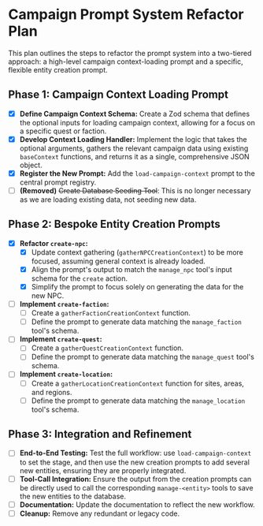 # Campaign Prompt System Refactor Plan

This plan outlines the steps to refactor the prompt system into a two-tiered approach: a high-level campaign context-loading prompt and a specific, flexible entity creation prompt.

## Phase 1: Campaign Context Loading Prompt

- [x] **Define Campaign Context Schema:** Create a Zod schema that defines the optional inputs for loading campaign context, allowing for a focus on a specific quest or faction.
- [x] **Develop Context Loading Handler:** Implement the logic that takes the optional arguments, gathers the relevant campaign data using existing `baseContext` functions, and returns it as a single, comprehensive JSON object.
- [x] **Register the New Prompt:** Add the `load-campaign-context` prompt to the central prompt registry.
- [ ] **(Removed)** ~~Create Database Seeding Tool~~: This is no longer necessary as we are loading existing data, not seeding new data.

## Phase 2: Bespoke Entity Creation Prompts

- [x] **Refactor `create-npc`:**
    - [x] Update context gathering (`gatherNPCCreationContext`) to be more focused, assuming general context is already loaded.
    - [x] Align the prompt's output to match the `manage_npc` tool's input schema for the `create` action.
    - [x] Simplify the prompt to focus solely on generating the data for the new NPC.
- [ ] **Implement `create-faction`:**
    - [ ] Create a `gatherFactionCreationContext` function.
    - [ ] Define the prompt to generate data matching the `manage_faction` tool's schema.
- [ ] **Implement `create-quest`:**
    - [ ] Create a `gatherQuestCreationContext` function.
    - [ ] Define the prompt to generate data matching the `manage_quest` tool's schema.
- [ ] **Implement `create-location`:**
    - [ ] Create a `gatherLocationCreationContext` function for sites, areas, and regions.
    - [ ] Define the prompt to generate data matching the `manage_location` tool's schema.

## Phase 3: Integration and Refinement

- [ ] **End-to-End Testing:** Test the full workflow: use `load-campaign-context` to set the stage, and then use the new creation prompts to add several new entities, ensuring they are properly integrated.
- [ ] **Tool-Call Integration:** Ensure the output from the creation prompts can be directly used to call the corresponding `manage-<entity>` tools to save the new entities to the database.
- [ ] **Documentation:** Update the documentation to reflect the new workflow.
- [ ] **Cleanup:** Remove any redundant or legacy code.

